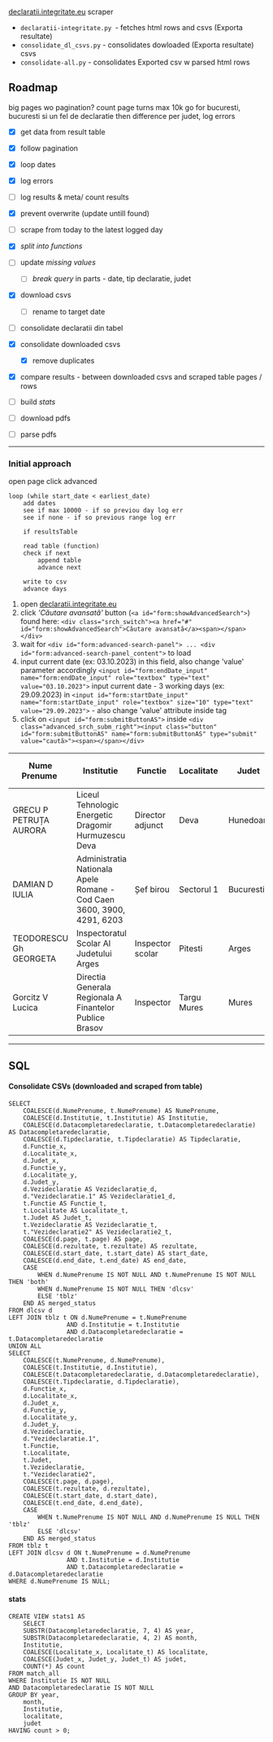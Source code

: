 [declaratii.integritate.eu](https://declaratii.integritate.eu/) scraper

- `declaratii-integritate.py `- fetches html rows and csvs (Exporta resultate)
- `consolidate_dl_csvs.py` - consolidates dowloaded (Exporta resultate) csvs
- `consolidate-all.py` - consolidates Exported csv w parsed html rows

## Roadmap

big pages wo pagination?
count page turns
max 10k
go for bucuresti, bucuresti si un fel de declaratie
then difference per judet, log errors

- [x] get data from result table
- [x] follow pagination
- [x] loop dates
- [x] log errors
- [ ] log results & meta/ count results
- [x] prevent overwrite (update untill found)
- [ ] scrape from today to the latest logged day
- [x] *split into functions*
- [ ] update *missing values*
    - [ ] *break query* in parts - date, tip declaratie, judet
- [x] download csvs
  - [ ] rename to target date

- [ ] consolidate declaratii din tabel
- [x] consolidate downloaded csvs
    - [x] remove duplicates
- [x] compare results - between downloaded csvs and scraped table pages / rows 

- [ ] build *stats*

- [ ] download pdfs
- [ ] parse pdfs


----

### Initial approach

open page
click advanced

    loop (while start_date < earliest_date)
        add dates 
        see if max 10000 - if so previou day log err
        see if none - if so previous range log err

        if resultsTable

        read table (function)
        check if next
            append table
            advance next

        write to csv
        advance days


1. open [declaratii.integritate.eu](https://declaratii.integritate.eu/index.html) 
2. click _'Căutare avansată'_ button (`<a id="form:showAdvancedSearch">`) found here: `<div class="srch_switch"><a href="#" id="form:showAdvancedSearch">Căutare avansată</a><span></span></div>`
3. wait for `<div id="form:advanced-search-panel"> ... <div id="form:advanced-search-panel_content">` to load
4. input current date (ex: 03.10.2023) in this field, also change 'value' parameter accordingly  `<input id="form:endDate_input" name="form:endDate_input" role="textbox" type="text" value="03.10.2023">` 
    input current date - 3 working days (ex: 29.09.2023) in  `<input id="form:startDate_input" name="form:startDate_input" role="textbox" size="10" type="text" value="29.09.2023">` - also change 'value' attribute inside tag
5. click on `<input id="form:submitButtonAS">` inside `<div class="advanced_srch_subm_right"><input class="button" id="form:submitButtonAS" name="form:submitButtonAS" type="submit" value="caută>"><span></span></div>`

<table><thead><tr><th><div>Nume Prenume&nbsp;</div></th><th><div>Institutie&nbsp;</div></th><th><div>Functie&nbsp;</div></th><th><div>Localitate&nbsp;</div></th><th><div>Judet&nbsp;</div></th><th><div>Data completare declaratie&nbsp;</div></th><th><div>Tip declaratie&nbsp;</div></th></tr></thead><tbody><tr><td>GRECU P PETRUȚA AURORA</td><td>Liceul Tehnologic Energetic Dragomir Hurmuzescu Deva</td><td>Director adjunct</td><td>Deva</td><td>Hunedoara</td><td>30.09.2023</td><td>Declaraţie de avere</td></tr><tr><td>DAMIAN D IULIA</td><td>Administratia Nationala Apele Romane - Cod Caen 3600, 3900, 4291, 6203</td><td>Șef birou</td><td>Sectorul 1</td><td>Bucuresti</td><td>02.10.2023</td><td>Declaraţie de avere</td></tr><tr><td>TEODORESCU Gh GEORGETA</td><td>Inspectoratul Scolar Al Judetului Arges</td><td>Inspector scolar</td><td>Pitesti</td><td>Arges</td><td>30.09.2023</td><td>Declaraţie de interese</td></tr><tr><td>Gorcitz V Lucica</td><td>Directia Generala Regionala A Finantelor Publice Brasov</td><td>Inspector</td><td>Targu Mures</td><td>Mures</td><td>02.10.2023</td><td>Declaraţie de avere</td></tr></tbody></table>

-----

## SQL

#### Consolidate CSVs (downloaded and scraped from table)

    SELECT
        COALESCE(d.NumePrenume, t.NumePrenume) AS NumePrenume,
        COALESCE(d.Institutie, t.Institutie) AS Institutie,
        COALESCE(d.Datacompletaredeclaratie, t.Datacompletaredeclaratie) AS Datacompletaredeclaratie,
        COALESCE(d.Tipdeclaratie, t.Tipdeclaratie) AS Tipdeclaratie,
        d.Functie_x,
        d.Localitate_x,
        d.Judet_x,
        d.Functie_y,
        d.Localitate_y,
        d.Judet_y,
        d.Vezideclaratie AS Vezideclaratie_d,
        d."Vezideclaratie.1" AS Vezideclaratie1_d,
        t.Functie AS Functie_t,
        t.Localitate AS Localitate_t,
        t.Judet AS Judet_t,
        t.Vezideclaratie AS Vezideclaratie_t,
        t."Vezideclaratie2" AS Vezideclaratie2_t,
        COALESCE(d.page, t.page) AS page,
        COALESCE(d.rezultate, t.rezultate) AS rezultate,
        COALESCE(d.start_date, t.start_date) AS start_date,
        COALESCE(d.end_date, t.end_date) AS end_date,
        CASE 
            WHEN d.NumePrenume IS NOT NULL AND t.NumePrenume IS NOT NULL THEN 'both'
            WHEN d.NumePrenume IS NOT NULL THEN 'dlcsv'
            ELSE 'tblz'
        END AS merged_status
    FROM dlcsv d
    LEFT JOIN tblz t ON d.NumePrenume = t.NumePrenume
                    AND d.Institutie = t.Institutie
                    AND d.Datacompletaredeclaratie = t.Datacompletaredeclaratie
    UNION ALL
    SELECT
        COALESCE(t.NumePrenume, d.NumePrenume),
        COALESCE(t.Institutie, d.Institutie),
        COALESCE(t.Datacompletaredeclaratie, d.Datacompletaredeclaratie),
        COALESCE(t.Tipdeclaratie, d.Tipdeclaratie),
        d.Functie_x,
        d.Localitate_x,
        d.Judet_x,
        d.Functie_y,
        d.Localitate_y,
        d.Judet_y,
        d.Vezideclaratie,
        d."Vezideclaratie.1",
        t.Functie,
        t.Localitate,
        t.Judet,
        t.Vezideclaratie,
        t."Vezideclaratie2",
        COALESCE(t.page, d.page),
        COALESCE(t.rezultate, d.rezultate),
        COALESCE(t.start_date, d.start_date),
        COALESCE(t.end_date, d.end_date),
        CASE 
            WHEN t.NumePrenume IS NOT NULL AND d.NumePrenume IS NULL THEN 'tblz'
            ELSE 'dlcsv'
        END AS merged_status
    FROM tblz t
    LEFT JOIN dlcsv d ON t.NumePrenume = d.NumePrenume
                    AND t.Institutie = d.Institutie
                    AND t.Datacompletaredeclaratie = d.Datacompletaredeclaratie
    WHERE d.NumePrenume IS NULL;

#### stats

    CREATE VIEW stats1 AS
        SELECT 
        SUBSTR(Datacompletaredeclaratie, 7, 4) AS year,
        SUBSTR(Datacompletaredeclaratie, 4, 2) AS month,
        Institutie,
        COALESCE(Localitate_x, Localitate_t) AS localitate,
        COALESCE(Judet_x, Judet_y, Judet_t) AS judet,
        COUNT(*) AS count
    FROM match_all
    WHERE Institutie IS NOT NULL
    AND Datacompletaredeclaratie IS NOT NULL
    GROUP BY year,
        month,
        Institutie,
        localitate,
        judet
    HAVING count > 0;